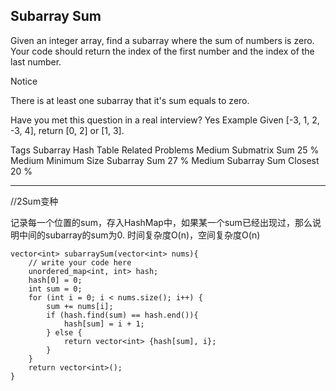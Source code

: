 ## Subarray Sum  ##

Given an integer array, find a subarray where the sum of numbers is zero. Your code should return the index of the first number and the index of the last number.

 Notice

There is at least one subarray that it's sum equals to zero.

Have you met this question in a real interview? Yes
Example
Given [-3, 1, 2, -3, 4], return [0, 2] or [1, 3].

Tags 
Subarray Hash Table
Related Problems 
Medium Submatrix Sum 25 %
Medium Minimum Size Subarray Sum 27 %
Medium Subarray Sum Closest 20 %

----------
//2Sum变种

记录每一个位置的sum，存入HashMap中，如果某一个sum已经出现过，那么说明中间的subarray的sum为0. 时间复杂度O(n)，空间复杂度O(n)

	vector<int> subarraySum(vector<int> nums){
	    // write your code here
	    unordered_map<int, int> hash;
	    hash[0] = 0;
	    int sum = 0;
	    for (int i = 0; i < nums.size(); i++) {
	        sum += nums[i];
	        if (hash.find(sum) == hash.end()){
	            hash[sum] = i + 1;
	        } else {
	            return vector<int> {hash[sum], i};
	        }
	    }
	    return vector<int>();
	}